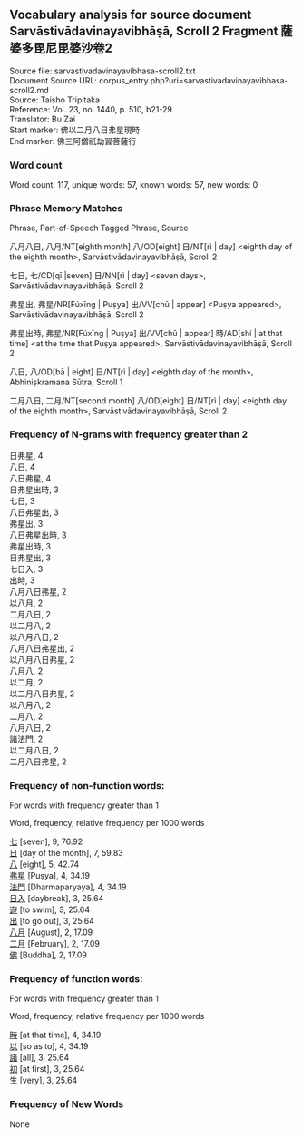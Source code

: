 ## Vocabulary analysis for source document Sarvāstivādavinayavibhāṣā, Scroll 2 Fragment 薩婆多毘尼毘婆沙卷2
Source file: sarvastivadavinayavibhasa-scroll2.txt<br/>
Document Source URL: corpus_entry.php?uri=sarvastivadavinayavibhasa-scroll2.md<br/>
Source: Taisho Tripitaka<br/>
Reference: Vol. 23, no. 1440, p. 510, b21-29<br/>
Translator: Bu Zai<br/>
Start marker: 佛以二月八日弗星現時<br/>
End marker: 佛三阿僧祇劫習菩薩行<br/>
### Word count
Word count: 117, unique words: 57, known words: 57, new words: 0

### Phrase Memory Matches
Phrase, Part-of-Speech Tagged Phrase, Source

八月八日, 八月/NT[eighth month] 八/OD[eight] 日/NT[rì | day] &lt;eighth day of the eighth month&gt;, Sarvāstivādavinayavibhāṣā, Scroll 2

七日, 七/CD[qī |seven] 日/NN[rì | day] &lt;seven days&gt;, Sarvāstivādavinayavibhāṣā, Scroll 2

弗星出, 弗星/NR[Fúxīng | Puṣya] 出/VV[chū | appear] &lt;Puṣya appeared&gt;, Sarvāstivādavinayavibhāṣā, Scroll 2

弗星出時, 弗星/NR[Fúxīng | Puṣya] 出/VV[chū | appear] 時/AD[shí | at that time] &lt;at the time that Puṣya appeared&gt;, Sarvāstivādavinayavibhāṣā, Scroll 2

八日, 八/OD[bā | eight] 日/NT[rì | day] &lt;eighth day of the month&gt;, Abhiniṣkramaṇa Sūtra, Scroll 1

二月八日, 二月/NT[second month] 八/OD[eight] 日/NT[rì | day] &lt;eighth day of the eighth month&gt;, Sarvāstivādavinayavibhāṣā, Scroll 2

### Frequency of N-grams with frequency greater than 2
日弗星, 4<br/>
八日, 4<br/>
八日弗星, 4<br/>
日弗星出時, 3<br/>
七日, 3<br/>
八日弗星出, 3<br/>
弗星出, 3<br/>
八日弗星出時, 3<br/>
弗星出時, 3<br/>
日弗星出, 3<br/>
七日入, 3<br/>
出時, 3<br/>
八月八日弗星, 2<br/>
以八月, 2<br/>
二月八日, 2<br/>
以二月八, 2<br/>
以八月八日, 2<br/>
八月八日弗星出, 2<br/>
以八月八日弗星, 2<br/>
八月八, 2<br/>
以二月, 2<br/>
以二月八日弗星, 2<br/>
以八月八, 2<br/>
二月八, 2<br/>
八月八日, 2<br/>
諸法門, 2<br/>
以二月八日, 2<br/>
二月八日弗星, 2<br/>
### Frequency of non-function words:
For words with frequency greater than 1

Word, frequency, relative frequency per 1000 words

[七](word_detail.php?id=307 "seven 七") [seven], 9, 76.92<br/>
[日](word_detail.php?id=738 "day of the month / day 日") [day of the month], 7, 59.83<br/>
[八](word_detail.php?id=308 "eight 八") [eight], 5, 42.74<br/>
[弗星](word_detail.php?id=33014 "Puṣya / Pusya 弗星") [Puṣya], 4, 34.19<br/>
[法門](word_detail.php?id=21017 "Dharmaparyaya / a Dharma door / a Buddhist teaching 法門") [Dharmaparyaya], 4, 34.19<br/>
[日入](word_detail.php?id=29379 "daybreak 日入") [daybreak], 3, 25.64<br/>
[遊](word_detail.php?id=4348 "to swim 遊") [to swim], 3, 25.64<br/>
[出](word_detail.php?id=275 "to go out 出") [to go out], 3, 25.64<br/>
[八月](word_detail.php?id=293 "August / the eighth month 八月") [August], 2, 17.09<br/>
[二月](word_detail.php?id=287 "February / the second month 二月") [February], 2, 17.09<br/>
[佛](word_detail.php?id=3618 "Buddha / Awakened One 佛") [Buddha], 2, 17.09<br/>
### Frequency of function words:
For words with frequency greater than 1

Word, frequency, relative frequency per 1000 words

[時](word_detail.php?id=31047 "at that time 時") [at that time], 4, 34.19<br/>
[以](word_detail.php?id=650 "so as to 以") [so as to], 4, 34.19<br/>
[諸](word_detail.php?id=3556 "all / many / various 諸") [all], 3, 25.64<br/>
[初](word_detail.php?id=2939 "at first / at the beginning / initially 初") [at first], 3, 25.64<br/>
[生](word_detail.php?id=30576 "very / extremely 生") [very], 3, 25.64<br/>

### Frequency of New Words
None<br/>
